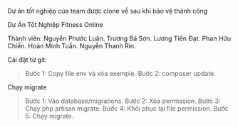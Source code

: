 Dự án tốt nghiệp của team được clone về sau khi bảo vệ thành công














Dự Án Tốt Nghiệp Fitness Online

Thành viên:
Nguyễn Phước Luân.
Trương Bá Sơn.
Lương Tiến Đạt.
Phan Hữu Chiến.
Hoàn Minh Tuấn.
Nguyễn Thanh Rin.



Cài đặt từ git:
>Bước 1: Copy file env và xóa exemple.
>Bước 2: composer update.



Chạy migrate 
>Bước 1: Vào database/migrations.
>Bước 2: Xóa permission.
>Bước 3: Chạy php artisan migrate.
>Bước 4: Khôi phục lại file permission.
>Bước 5: Chạy migrate.

